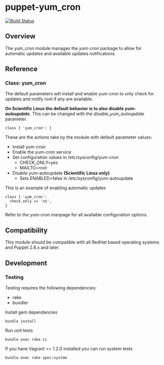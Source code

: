 # puppet-yum_cron

[![Build Status](https://travis-ci.org/treydock/puppet-yum_cron.png)](https://travis-ci.org/treydock/puppet-yum_cron)

## Overview

The yum_cron module manages the *yum-cron* package to allow for automatic updates and available updates notifications.

## Reference

### Class: yum_cron

The default parameters will install and enable yum-cron to only check for updates and notify root if any are available.

**On Scientific Linux the default behavior is to also disable *yum-autoupdate*.**  This can be changed with the *disable_yum_autoupdate* parameter.

    class { 'yum_cron': }

These are the actions take by the module with default parameter values:

* Install yum-cron
* Enable the yum-cron service
* Set configuration values in /etc/sysconfig/yum-cron
  * CHECK_ONLY=yes
  * MAILTO=root
* Disable yum-autoupdate **(Scientific Linux only)**
  * Sets ENABLED=false in /etc/sysconfig/yum-autoupdate

This is an example of enabling automatic updates

    class { 'yum_cron':
      check_only => 'no',
    }

Refer to the yum-cron manpage for all available configuration options.

## Compatibility

This module should be compatible with all RedHat based operating systems and Puppet 2.6.x and later.

## Development

### Testing

Testing requires the following dependencies:

* rake
* bundler

Install gem dependencies

    bundle install

Run unit tests

    bundle exec rake ci

If you have Vagrant >= 1.2.0 installed you can run system tests

    bundle exec rake spec:system
